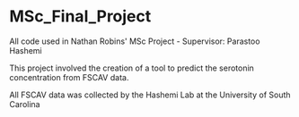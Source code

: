# MSc_Final_Project
All code used in Nathan Robins' MSc Project - Supervisor: Parastoo Hashemi

This project involved the creation of a tool to predict the serotonin concentration from FSCAV data.

All FSCAV data was collected by the Hashemi Lab at the University of South Carolina
